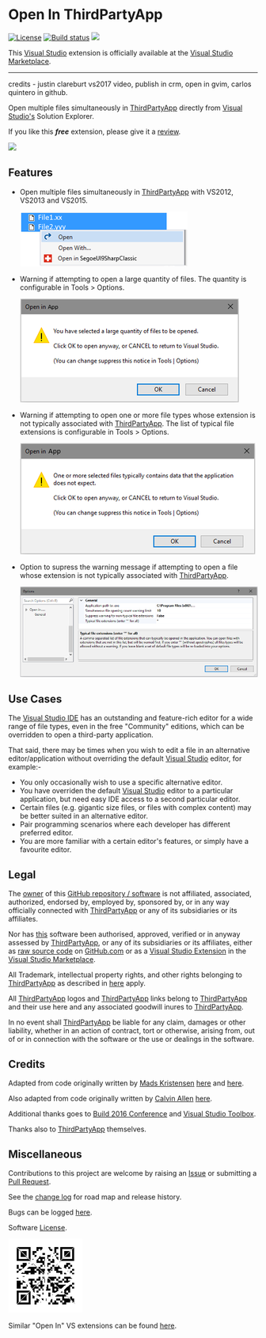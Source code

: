 [AppVeyorProjectUrl]: https://ci.appveyor.com/project/GregTrevellick/openingregtgregt
[AppVeyorProjectBuildStatusBadgeSvg]: https://ci.appveyor.com/api/projects/status/33e93co68kooud5rgregtgregt?svg=true
[GitHubPagesURL]: https://gregtrevellick.github.io/OpenInGregtGregt/
[GitHubRepoURL]: https://github.com/GregTrevellick/OpenInGregtGregt
[GitHubRepoIssuesURL]: https://github.com/GregTrevellick/OpenInGregtGregt/issues
[GitHubRepoPullRequestsURL]: https://github.com/GregTrevellick/OpenInGregtGregt/pulls
[ThirdPartyAppHomePage]: http://www.GregtGregt.net/
[ThirdPartyAppOfficialLogo]: ThirdPartyLogoGregtGregt.png 
<!--GregtGregt source url-->
[VersionNumberBadgeURL]: https://vsmarketplacebadge.apphb.com/version/GregTrevellick.OpenInGregtGregt.svg
[VisualStudioURL]: https://www.visualstudio.com/
[VSMarketplaceUrl]: https://marketplace.visualstudio.com/items?itemName=GregTrevellick.OpenInGregtGregt
[VSMarketplaceReviewsUrl]: https://marketplace.visualstudio.com/items?itemName=GregTrevellick.OpenInGregtGregt#review-details

# Open In ThirdPartyApp

[![License](https://img.shields.io/github/license/gittools/gitlink.svg)](/LICENSE.txt)
[![Build status][AppVeyorProjectBuildStatusBadgeSvg]][AppVeyorProjectUrl]
[![][VersionNumberBadgeURL]][VSMarketplaceUrl]

This [Visual Studio][VisualStudioURL] extension is officially available at the [Visual Studio Marketplace][VSMarketplaceUrl].

---------------------------------------

credits - justin clareburt vs2017 video, publish in crm, open in gvim, carlos quintero in github.


<!--COPY START FOR VS GALLERY-->

Open multiple files simultaneously in [ThirdPartyApp][ThirdPartyAppHomePage] directly from [Visual Studio's][VisualStudioURL] Solution Explorer.

If you like this ***free*** extension, please give it a [review][VSMarketplaceReviewsUrl].

[![][ThirdPartyAppOfficialLogo]][ThirdPartyAppHomePage]

## Features

- Open multiple files simultaneously in [ThirdPartyApp][ThirdPartyAppHomePage] with VS2012, VS2013 and VS2015.

  ![](../Resources/ReadMeScreenShot_ContextMenu.png)

- Warning if attempting to open a large quantity of files. The quantity is configurable in Tools > Options.

  ![](../Resources/ReadMeScreenShot_WarningLargeQuantity.png)

- Warning if attempting to open one or more file types whose extension is not typically associated with [ThirdPartyApp][ThirdPartyAppHomePage]. The list of typical file extensions is configurable in Tools > Options.

  ![](../Resources/ReadMeScreenShot_WarningNonTypical.png)

- Option to supress the warning message if attempting to open a file whose extension is not typically associated with [ThirdPartyApp][ThirdPartyAppHomePage].

  ![](../Resources/ReadMeScreenShot_OptionsGeneral.png)

## Use Cases

The [Visual Studio IDE][VisualStudioURL] has an outstanding and feature-rich editor for a wide range of file types, even in the free "Community" editions, which can be overridden to open a third-party application.

That said, there may be times when you wish to edit a file in an alternative editor/application without overriding the default [Visual Studio][VisualStudioURL] editor, for example:-

- You only occasionally wish to use a specific alternative editor.
- You have overriden the default [Visual Studio][VisualStudioURL] editor to a particular application, but need easy IDE access to a second particular editor.
- Certain files (e.g. gigantic size files, or files with complex content) may be better suited in an alternative editor.
- Pair programming scenarios where each developer has different preferred editor.
- You are more familiar with a certain editor's features, or simply have a favourite editor.

<!--COPY END FOR VS GALLERY-->

## Legal

The [owner](https://github.com/GregTrevellick) of this [GitHub repository / software][GitHubRepoURL] is not affiliated, associated, authorized, endorsed by, employed by, sponsored by, or in any way officially connected with [ThirdPartyApp][ThirdPartyAppHomePage] or any of its subsidiaries or its affiliates.

Nor has [this][GitHubRepoURL] software been authorised, approved, verified or in anyway assessed by [ThirdPartyApp][ThirdPartyAppHomePage], or any of its subsidiaries or its affiliates, either as [raw source code][GitHubRepoURL] on [GitHub.com](https://github.com/) or as a [Visual Studio Extension][VSMarketplaceUrl] in the [Visual Studio Marketplace](https://marketplace.visualstudio.com/vs).

All Trademark, intellectual property rights, and other rights belonging to [ThirdPartyApp][ThirdPartyAppHomePage] as described in [here][ThirdPartyAppHomePage] apply.

All [ThirdPartyApp][ThirdPartyAppHomePage] logos and [ThirdPartyApp][ThirdPartyAppHomePage] links belong to [ThirdPartyApp][ThirdPartyAppHomePage] and their use here and any associated goodwill inures to [ThirdPartyApp][ThirdPartyAppHomePage].

In no event shall [ThirdPartyApp][ThirdPartyAppHomePage] be liable for any claim, damages or other liability, whether in an action of contract, tort or otherwise, arising from, out of or in connection with the software or the use or dealings in the software.

## Credits

Adapted from code originally written by [Mads Kristensen](https://github.com/madskristensen) [here](https://github.com/madskristensen/OpenInSublimeText/ "Open in Sublime Text") and [here](https://github.com/madskristensen/OpenInVsCode "Open in Visual Studio Code").

Also adapted from code originally written by [Calvin Allen](https://github.com/CalvinAllen) [here](https://github.com/CalvinAllen/OpenInNotepadPlusPlus).

Additional thanks goes to [Build 2016 Conference](https://channel9.msdn.com/Events/Build/2016/B886) and [Visual Studio Toolbox](https://channel9.msdn.com/Shows/Visual-Studio-Toolbox/Extensions-by-Mads-Kristensen).

Thanks also to [ThirdPartyApp][ThirdPartyAppHomePage] themselves.

## Miscellaneous

Contributions to this project are welcome by raising an [Issue][GitHubRepoIssuesURL] or submitting a [Pull Request][GitHubRepoPullRequestsURL].

See the [change log](CHANGELOG.md) for road map and release history.

Bugs can be logged [here][GitHubRepoIssuesURL].

Software [License](/LICENSE.txt).

[![](chart.png)][GitHubPagesURL]

Similar "Open In" VS extensions can be found [here](https://marketplace.visualstudio.com/search?term=trevellick&target=VS&sortBy=Relevance).
